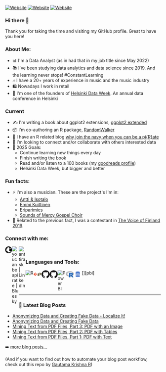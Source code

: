 [![Website](https://img.shields.io/website?label=ggplot2-extended-book.com&style=for-the-badge&url=https%3A%2F%2Fggplot2-extended-book.com/)](https://ggplot2-extended-book.com/)
[![Website](https://img.shields.io/website?label=youcanbeapirate.com&style=for-the-badge&url=https%3A%2F%2Fyoucanbeapirate.com)](https://youcanbeapirate.com/)
[![Website](https://img.shields.io/website?label=youcanbeapirate.shinyapps.io/TuneTeller&style=for-the-badge&url=https%3A%2F%2Fyoucanbeapirate.shinyapps.io/TuneTeller/)](https://youcanbeapirate.shinyapps.io/TuneTeller/)

### Hi there 👋
Thank you for taking the time and visiting my GitHub profile. Great to have you here!

### About Me:
- 📊 I'm a Data Analyst (as in had that in my job title since May 2022)
- 📚 I've been studying data analytics and data science since 2019. And the learning never stops! #ConstantLearning
- 🎶 I have a 20+ years of experience in music and the music industry
- 🛍️ Nowadays I work in retail
- 🤝 I'm one of the founders of [Helsinki Data Week][hdw]. An annual data conference in Helsinki

### Current 
- ✍️ I'm writing a book about ggplot2 extensions, [ggplot2 extended][book]
- 📦 I'm co-authoring an R package, [RandomWalker][package]
- 🔭 I have an R related blog [why join the navy when you can be a pi{R}ate][blog]
- 👯 I’m looking to connect and/or collaborate with others interested data
- 🥅 2025 Goals:
    - Continue learning new things every day
    - Finish writing the book
    - Read and/or listen to a 100 books (my [goodreads profile][goodreads])
    - Helsinki Data Week, but bigger and better

### Fun facts:
- ⚡ I'm also a musician. These are the project's I'm in:
    - [Antti & Isotalo][spotify-antti-&-isotalo] 
    - [Emmi Kuittinen][spotify-emmi-kuittinen]
    - [Eriparimies][spotify-eriparimies]
    - [Sounds of Mercy Gospel Choir][spotify-sounds-of-mercy]
- 🎥 Related to the previous fact, I was a contestant in [The Voice of Finland 2019][voice-of-finland].

### Connect with me:
[<img align="left" alt="youcanbeapirate.com" width="22px" src="https://raw.githubusercontent.com/iconic/open-iconic/master/svg/globe.svg" />][blog]
[<img align="left" alt="youcanbeapirate | Bluesky" width="22px" src="https://www.streamlinehq.com/icons/download/bluesky--31088" />][bluesky]
[<img align="left" alt="anttirask | LinkedIn" width="22px" src="https://cdn.jsdelivr.net/npm/simple-icons@v3/icons/linkedin.svg" />][linkedin]

<br />

### Languages and Tools:

[<img align="left" alt="R" width="26px" src="https://upload.wikimedia.org/wikipedia/commons/6/65/Alteryx_logo.png" />][alteryx]
[<img align="left" alt="Git" width="26px" src="https://raw.githubusercontent.com/github/explore/80688e429a7d4ef2fca1e82350fe8e3517d3494d/topics/git/git.png" />][git]
[<img align="left" alt="GitHub" width="26px" src="https://raw.githubusercontent.com/github/explore/78df643247d429f6cc873026c0622819ad797942/topics/github/github.png" />][github]
[<img align="left" alt="Hugo" width="26px" src="https://raw.githubusercontent.com/github/explore/78df643247d429f6cc873026c0622819ad797942/topics/github/github.png" />][hugo]
[<img align="left" alt="Power BI" width="26px" src="https://cdn.icon-icons.com/icons2/3660/PNG/512/data_office_power_bi_logo_microsoft_icon_228487.png" />][pbi]
[<img align="left" alt="R" width="26px" src="https://raw.githubusercontent.com/github/explore/80688e429a7d4ef2fca1e82350fe8e3517d3494d/topics/r/r.png" />][R]
[<img align="left" alt="SQL" width="26px" src="https://raw.githubusercontent.com/github/explore/80688e429a7d4ef2fca1e82350fe8e3517d3494d/topics/sql/sql.png" />][sql]


<br />
<br />

---

### 📕 Latest Blog Posts

<!-- BLOG-POST-LIST:START -->
- [Anonymizing Data and Creating Fake Data - Localize It!](https://youcanbeapirate.com/2021/08/15/anonymizing-data-and-creating-fake-data-localize-it/)
- [Anonymizing Data and Creating Fake Data](https://youcanbeapirate.com/2021/06/27/anonymizing-data-and-creating-fake-data/)
- [Mining Text from PDF Files, Part 3: PDF with an Image](https://youcanbeapirate.com/2021/06/05/mining-text-from-pdf-files-part-3-pdf-with-an-image/)
- [Mining Text from PDF Files, Part 2: PDF with Tables](https://youcanbeapirate.com/2021/05/29/mining-text-from-pdf-files-part-2-pdf-with-tables/)
- [Mining Text from PDF Files, Part 1: PDF with Text](https://youcanbeapirate.com/2021/05/22/mining-text-from-pdf-files-part-1-pdf-with-text/)
<!-- BLOG-POST-LIST:END -->

➡️ [more blog posts...](https://youcanbeapirate.com)
<br />
<br />
(And if you want to find out how to automate your blog post workflow, check out this repo by [Gautama Krishna R][blog-post-workflow])

[alteryx]: https://www.alteryx.com/
[blog]: https://youcanbeapirate.com/
[blog-post-workflow]: https://github.com/gautamkrishnar/blog-post-workflow/
[bluesky]: https://bsky.app/profile/youcanbeapirate.bsky.social/
[book]: https://ggplot2-extended-book.com/
[datacamp]: https://www.datacamp.com/
[git]: https://git-scm.com/
[github]: https://github.com/
[goodreads]: https://www.goodreads.com/user/show/71395134-antti-rask
[hdw]: https://www.helsinkidataweek.com/
[hugo]: https://gohugo.io/
[linkedin]: https://linkedin.com/in/anttirask/
[package]: https://www.spsanderson.com/RandomWalker/
[power-bi]: https://www.microsoft.com/en-us/power-platform/products/power-bi/
[R]: https://www.r-project.org/
[spotify-antti-&-isotalo]: https://open.spotify.com/artist/6eYZ8OLHJoggLFkUmRzaQe
[spotify-emmi-kuittinen]: https://open.spotify.com/album/20XzNsgGTw72wzBxE5VYlU
[spotify-eriparimies]: https://open.spotify.com/artist/4CkrcH7nq96ubCIBdnEGos
[spotify-sounds-of-mercy]: https://open.spotify.com/artist/1YkIWpfSqI4maRjMPDiGxh?si=E7_sgzGSSCaHy3O1p-GR3w
[sql]: https://en.wikipedia.org/wiki/SQL
[voice-of-finland]: https://www.ruutu.fi/video/3348651